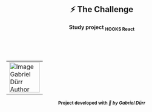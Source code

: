 <h2 id="the_challenge"  align="center">⚡ The Challenge  </h2>

<div align="center">
  <b><p> Study project <sub>HOOKS React</sub></p></b>
</div>


<br/>
<br/>

<h2 id = "author" align="center"></h2>

<table align="center">
  <tr>
      <td>
      <a href="https://github.com/gabriel-durr">
        <img src="https://i.pinimg.com/736x/2d/0a/52/2d0a524829bc30e731bddac6fa0a0d08.jpg" width="80px;" alt="Image Gabriel Dürr Author"/><br>
      </a>
      </td>
  </tr>
</table>


<div align="center">
<sub><b>Project developed with<em> 💜 by Gabriel Dürr</em></b></sub>
</div>
